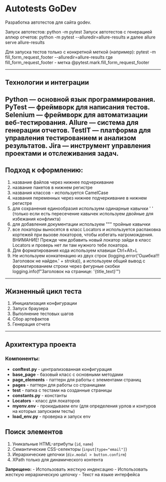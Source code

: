 
# Autotests GoDev
Разработка автотестов для сайта godev. 

Запуск автотестов: python -m pytest
Запуск автотестов с генерацией аллюр отчетов: python -m pytest --alluredir=allure-results
и далее  allure serve allure-results

Для запуска тестов только с конкретной меткой (например):  pytest -m fill_form_request_footer --alluredir=allure-results 
где fill_form_request_footer - метка @pytest.mark.fill_form_request_footer


---
## Технологии и интеграции
Python — основной язык программирования.
PyTest — фреймворк для написания тестов.
Selenium — фреймворк для автоматизации веб-тестирования.
Allure — система для генерации отчетов.
TestIT — платформа для управления тестированием и анализом результатов.
Jira — инструмент управления проектами и отслеживания задач.
---

## Подход к оформлению: 
1. название файлов через нижнее подчеркивание
2. название пакетов в нижнем регистре
3. названия классов - используется CamelCase 
4. названия переменных через нижнее подчеркивание в нижнем регистре
5. для сохранения единообразия используем одинарные кавычки ' ' (только если есть пересечение кавычек используем двойные для избежания конфликта)
6. для добавления документации используем """ тройные кавычки
7. все локаторы выносятся в класс Locators и используется распаковка кортежей при вызове локаторов, чтобы избегать нагромождения. 
ВНИМАНИЕ! Прежде чем добавить новый локатор зайди в класс Locators и проверь нет ли там нужного тебе локатора. 
8. Для форматирования кода используем клавиши Ctrl+Alt+L
9. Не используем конкатенацию из двух строк (logging.error('Ошибка!!! Заголовок не найден.' + stroka)), а используем общий вывод с форматированием строки через фигурные скобки logging.info(f"Заголовок на странице: '{title_text}'")

---
## Жизненный цикл теста
1. Инициализация конфигурации
2. Запуск браузера
3. Выполнение тестовых шагов
4. Сбор артефактов
5. Генерация отчета
---

##  Архитектура проекта

### Компоненты:
- **conftest.py** - централизованная конфигурация
- **base_page** - базовый класс с основными методами
- **page_elements** - паттерн для работы с элементами страниц
- **pages** - паттерн для работы со страницами
- **test** - папка с тестами на созданные страницы
- **constants.py** - константы
- **Locators** - класс для локаторов
- **myenv.env** - прокидываем env (для определения урлов и контуров на которых запускаем тесты)
- **load_env.py** - проверка и запуск env 

## Поиск элементов

1. Уникальные HTML-атрибуты (`id`, `name`)
2. Семантические CSS-селекторы (`input[type="email"]`)
3. Иерархические цепочки (`div.modal > button.confirm`)
4. XPath только для динамического контента

**Запрещено:**
    - Использовать жесткую индексацию 
    - Использовать жесткую иерархическую цепочку
    - Текст на языке интерфейса 

